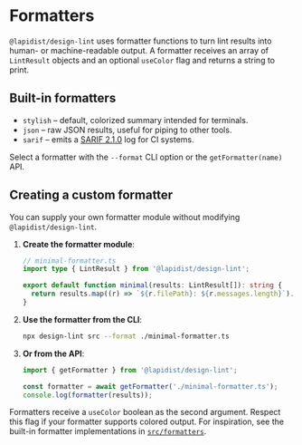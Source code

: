 # Formatters

`@lapidist/design-lint` uses formatter functions to turn lint results into human-
or machine-readable output. A formatter receives an array of `LintResult`
objects and an optional `useColor` flag and returns a string to print.

## Built-in formatters

- `stylish` – default, colorized summary intended for terminals.
- `json` – raw JSON results, useful for piping to other tools.
- `sarif` – emits a [SARIF 2.1.0](https://sarifweb.azurewebsites.net/) log for CI systems.

Select a formatter with the `--format` CLI option or the `getFormatter(name)` API.

## Creating a custom formatter

You can supply your own formatter module without modifying
`@lapidist/design-lint`.

1. **Create the formatter module**:

   ```ts
   // minimal-formatter.ts
   import type { LintResult } from '@lapidist/design-lint';

   export default function minimal(results: LintResult[]): string {
     return results.map((r) => `${r.filePath}: ${r.messages.length}`).join('\n');
   }
   ```

2. **Use the formatter from the CLI**:

   ```bash
   npx design-lint src --format ./minimal-formatter.ts
   ```

3. **Or from the API**:

   ```ts
   import { getFormatter } from '@lapidist/design-lint';

   const formatter = await getFormatter('./minimal-formatter.ts');
   console.log(formatter(results));
   ```

Formatters receive a `useColor` boolean as the second argument. Respect this
flag if your formatter supports colored output. For inspiration, see the
built-in formatter implementations in [`src/formatters`](https://github.com/lapidist/design-lint/tree/main/src/formatters).
